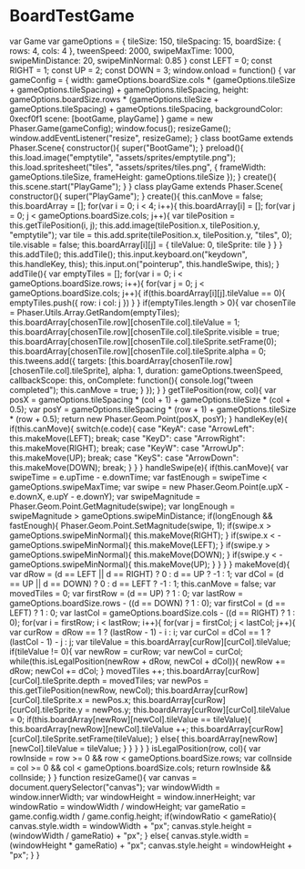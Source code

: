 # BoardTestGame
var Game
var gameOptions = {
    tileSize: 150,
    tileSpacing: 15,
    boardSize: {
        rows: 4,
        cols: 4
    },
    tweenSpeed: 2000,
    swipeMaxTime: 1000,
    swipeMinDistance: 20,
    swipeMinNormal: 0.85
}
const LEFT = 0;
const RIGHT = 1;
const UP = 2;
const DOWN = 3;
window.onload = function() {
  var gameConfig = {
      width: gameOptions.boardSize.cols * (gameOptions.tileSize + gameOptions.tileSpacing) + gameOptions.tileSpacing,
      height: gameOptions.boardSize.rows * (gameOptions.tileSize + gameOptions.tileSpacing) + gameOptions.tileSpacing,
      backgroundColor: 0xecf0f1
      scene: [bootGame, playGame]
  }
  game = new Phaser.Game(gameConfig);
  window.focus();
  resizeGame();
  window.addEventListener("resize", resizeGame);
}
class bootGame extends Phaser.Scene{
    constructor(){
        super("BootGame");
    }
    preload(){
        this.load.image("emptytile", "assets/sprites/emptytile.png");
        this.load.spritesheet("tiles", "assets/sprites/tiles.png", {
            frameWidth: gameOptions.tileSize,
            frameHeight: gameOptions.tileSize
        });
    }
    create(){
        this.scene.start("PlayGame");
    }
}
class playGame extends Phaser.Scene{
    constructor(){
        super("PlayGame");
    }
    create(){
        this.canMove = false;
        this.boardArray = [];
        for(var i = 0; i < 4; i++){
            this.boardArray[i] = [];
            for(var j = 0; j < gameOptions.boardSize.cols; j++){
                var tilePosition = this.getTilePosition(i, j);
                this.add.image(tilePosition.x, tilePosition.y, "emptytile");
                var tile = this.add.sprite(tilePosition.x, tilePosition.y, "tiles", 0);
                tile.visable = false;
                this.boardArray[i][j] = {
                    tileValue: 0,
                    tileSprite: tile
                }
            }
        }
        this.addTile();
        this.addTile();
        this.input.keyboard.on("keydown", this.handleKey, this);
        this.input.on("pointerup", this.handleSwipe, this);
}
addTile(){
    var emptyTiles = [];
    for(var i = 0; i < gameOptions.boardSize.rows; i++){
        for(var j = 0; j < gameOptions.boardSize.cols; j++){
            if(this.boardArray[i][j].tileValue == 0){
                emptyTiles.push({
                    row: i
                    col: j
                })
            }
        }
        if(emptyTiles.length > 0){
            var chosenTile = Phaser.Utils.Array.GetRandom(emptyTiles);
            this.boardArray[chosenTile.row][chosenTile.col].tileValue = 1;
            this.boardArray[chosenTile.row][chosenTile.col].tileSprite.visible = true;
            this.boardArray[chosenTile.row][chosenTile.col].tileSprite.setFrame(0);
            this.boardArray[chosenTile.row][chosenTile.col].tileSprite.alpha = 0;
            this.tweens.add({
                targets: [this.boardArray[chosenTile.row][chosenTile.col].tileSprite],
                alpha: 1,
                duration: gameOptions.tweenSpeed,
                callbackScope: this,
                onComplete: function(){
                    console.log("tween completed");
                    this.canMove = true;
                }
            });
        }
    }
    getTilePosition(row, col){
        var posX = gameOptions.tileSpacing * (col + 1) + gameOptions.tileSize * (col + 0.5);
        var posY = gameOptions.tileSpacing * (row + 1) + gameOptions.tileSize * (row + 0.5);
        return new Phaser.Geom.Point(posX, posY);
    }
    handleKey(e){
      if(this.canMove){
          switch(e.code){
              case "KeyA":
              case "ArrowLeft":
                  this.makeMove(LEFT);
                  break;
              case "KeyD":
              case "ArrowRight":
                  this.makeMove(RIGHT);
                  break;
              case "KeyW":
              case "ArrowUp":
                  this.makeMove(UP);
                  break;
              case "KeyS":
              case "ArrowDown":
                  this.makeMove(DOWN);
                  break;
            }
        }
    }
    handleSwipe(e){
        if(this.canMove){
            var swipeTime = e.upTime - e.downTime;
            var fastEnough = swipeTime < gameOptions.swipeMaxTime;
            var swipe = new Phaser.Geom.Point(e.upX - e.downX, e.upY - e.downY);
            var swipeMagnitude = Phaser.Geom.Point.GetMagnitude(swipe);
            var longEnough = swipeMagnitude > gameOptions.swipeMinDistance;
            if(longEnough && fastEnough){
                Phaser.Geom.Point.SetMagnitude(swipe, 1);
                if(swipe.x > gameOptions.swipeMinNormal){
                    this.makeMove(RIGHT);
                }
                if(swipe.x < -gameOptions.swipeMinNormal){
                    this.makeMove(LEFT);
                }
                if(swipe.y > gameOptions.swipeMinNormal){
                    this.makeMove(DOWN);
                }
                if(swipe.y < -gameOptions.swipeMinNormal){
                    this.makeMove(UP);
                }
            }
        }
    }
    makeMove(d){
        var dRow = (d == LEFT || d == RIGHT) ? 0 : d == UP ? -1 : 1;
        var dCol = (d == UP || d == DOWN) ? 0 : d == LEFT ? -1 : 1;
        this.canMove = false;
        var movedTiles = 0;
        var firstRow = (d == UP) ? 1 : 0;
        var lastRow = gameOptions.boardSize.rows - ((d == DOWN) ? 1 : 0);
        var firstCol = (d == LEFT) ? 1 : 0;
        var lastCol = gameOptions.boardSize.cols - ((d == RIGHT) ? 1 : 0);
        for(var i = firstRow; i < lastRow; i++){
            for(var j = firstCol; j < lastCol; j++){
                var curRow = dRow == 1 ? (lastRow - 1) - i : i;
                var curCol = dCol == 1 ? (lastCol - 1) - j : j;
                var tileValue = this.boardArray[curRow][curCol].tileValue;
                if(tileValue != 0){
                    var newRow = curRow;
                    var newCol = curCol;
                    while(this.isLegalPosition(newRow + dRow, newCol + dCol)){
                        newRow += dRow;
                        newCol += dCol;
                    }
                    movedTiles ++;
                    this.boardArray[curRow][curCol].tileSprite.depth = movedTiles;
                    var newPos = this.getTilePosition(newRow, newCol);
                    this.boardArray[curRow][curCol].tileSprite.x = newPos.x;
                    this.boardArray[curRow][curCol].tileSprite.y = newPos.y;
                    this.boardArray[curRow][curCol].tileValue = 0;
                    if(this.boardArray[newRow][newCol].tileValue == tileValue){
                        this.boardArray[newRow][newCol].tileValue ++;
                        this.boardArray[curRow][curCol].tileSprite.setFrame(tileValue);
                    }
                    else{
                        this.boardArray[newRow][newCol].tileValue = tileValue;
                    }
                }
            }
        }
    }
    isLegalPosition(row, col){
        var rowInside = row >= 0 && row < gameOptions.boardSize.rows;
        var colInside = col >= 0 && col < gameOptions.boardSize.cols;
        return rowInside && colInside;
    }
}
function resizeGame(){
    var canvas = document.querySelector("canvas");
    var windowWidth = window.innerWidth;
    var windowHeight = window.innerHeight;
    var windowRatio = windowWidth / windowHeight;
    var gameRatio = game.config.width / game.config.height;
    if(windowRatio < gameRatio){
        canvas.style.width = windowWidth + "px";
        canvas.style.height = (windowWidth / gameRatio) + "px";
    }
    else{
        canvas.style.width = (windowHeight * gameRatio) + "px";
        canvas.style.height = windowHeight + "px";
    }
}

